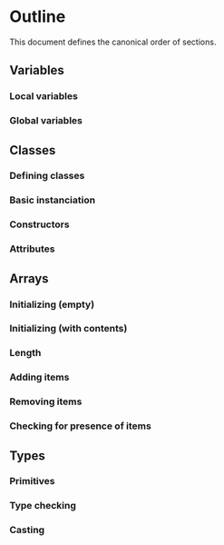 # Outline

This document defines the canonical order of sections.

Variables
---------

### Local variables
### Global variables

Classes
-------

### Defining classes
### Basic instanciation
### Constructors
### Attributes

Arrays
------

### Initializing (empty)
### Initializing (with contents)
### Length
### Adding items
### Removing items
### Checking for presence of items

Types
-----

### Primitives
### Type checking
### Casting
